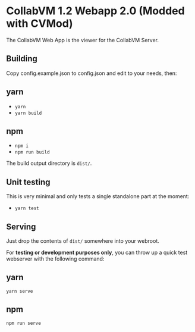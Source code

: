 # CollabVM 1.2 Webapp 2.0 (Modded with CVMod)
The CollabVM Web App is the viewer for the CollabVM Server.

## Building
Copy config.example.json to config.json and edit to your needs, then:

## yarn
- `yarn`
- `yarn build`

## npm
- `npm i`
- `npm run build`

The build output directory is `dist/`.

## Unit testing
This is very minimal and only tests a single standalone part at the moment:

- `yarn test`

## Serving
Just drop the contents of `dist/` somewhere into your webroot. 

For **testing or development purposes only**, you can throw up a quick test webserver with the following command:

## yarn
`yarn serve`

## npm
`npm run serve`
